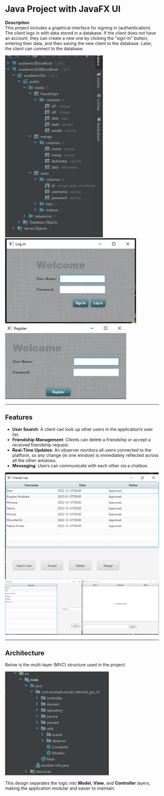 # Java Project with JavaFX UI

**Description**  
This project includes a graphical interface for signing in (authentication). The client logs in with data stored in a database. If the client does not have an account, they can create a new one by clicking the "sign-in" button, entering their data, and then saving the new client to the database. Later, the client can connect to the database.

![Sign-In Screen 1](https://github.com/Leonard1403/University/blob/master/An2/Sem1/Metode%20avansate%20de%20programare/Lab7/1.png)
![Sign-In Screen 2](https://github.com/Leonard1403/University/blob/master/An2/Sem1/Metode%20avansate%20de%20programare/Lab7/2.png)
![Sign-In Screen 3](https://github.com/Leonard1403/University/blob/master/An2/Sem1/Metode%20avansate%20de%20programare/Lab7/3.png)

---

## Features

- **User Search**: A client can look up other users in the application’s user list.  
- **Friendship Management**: Clients can delete a friendship or accept a received friendship request.  
- **Real-Time Updates**: An observer monitors all users connected to the platform, so any change (in one window) is immediately reflected across all the other windows.  
- **Messaging**: Users can communicate with each other via a chatbox.

![Friend Management](https://github.com/Leonard1403/University/blob/master/An2/Sem1/Metode%20avansate%20de%20programare/Lab7/4.png)
![Chatbox Example](https://github.com/Leonard1403/University/blob/master/An2/Sem1/Metode%20avansate%20de%20programare/Lab7/6.png)

---

## Architecture

Below is the multi-layer (MVC) structure used in the project:

![MVC Architecture](https://github.com/Leonard1403/University/blob/master/An2/Sem1/Metode%20avansate%20de%20programare/Lab7/7.png)

This design separates the logic into **Model**, **View**, and **Controller** layers, making the application modular and easier to maintain.
